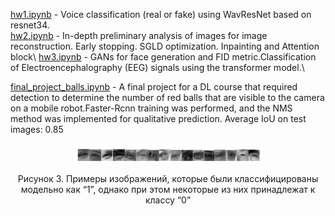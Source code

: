 [hw1.ipynb](https://github.com/Anilian/Skoltex_education_projects/DL_course/hw1.ipynb) - Voice classification (real or fake) using WavResNet based on resnet34. \
[hw2.ipynb](https://github.com/Anilian/Skoltex_education_projects/DL_course/hw2.ipynb) -  In-depth preliminary analysis of images for image reconstruction. Early stopping. SGLD optimization. Inpainting and Attention block\ 
[hw3.ipynb](https://github.com/Anilian/Skoltex_education_projects/DL_course/hw3.ipynb) - GANs for face generation and FID metric.Classification of Electroencephalography (EEG) signals using the transformer model.\

[final_project_balls.ipynb](https://github.com/Anilian/Skoltex_education_projects/DL_course/final_project_balls.ipynb) - A final project for a DL course that required detection to determine the number of red balls that are visible to the camera on a mobile robot.Faster-Rcnn training was performed, and the NMS method was implemented for qualitative prediction. Average IoU on test images: 0.85

<p align="center">
  <img src="https://github.com/Anilian/Eyes_classification/blob/main/images/3.jpg " width="60%" alt="Sublime's custom image"/>
</p>
<div align="center">
  Рисунок 3. Примеры изображений, которые были классифицированы модельно как “1”, однако при этом некоторые из них принадлежат к классу “0”
</div>
          
